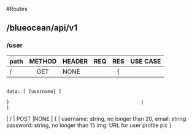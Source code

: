 


#Routes
## /blueocean/api/v1

### /user

| path        | METHOD      |HEADER                  | REQ                                       | RES                                               |USE CASE                 |                        
| :--- | :----: | ---------------------- | :----: | :----: | ---: |
| / | GET| NONE |  |  {
                                                                                                    data: [ {username} ]
                                                                                                    }                                                |                         |

| /           | POST        |NONE                    | {                                         |
                                                          username: string, no longer than 20,
                                                          email: string
                                                          password: string, no longer than 15
                                                          img: URL for user profile pic
                                                        }                                        